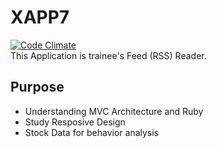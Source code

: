 # XAPP7
[![Code Climate](https://codeclimate.com/github/New-Village/xapp7/badges/gpa.svg)](https://codeclimate.com/github/New-Village/xapp7)  
This Application is trainee's Feed (RSS) Reader.

## Purpose
* Understanding MVC Architecture and Ruby
* Study Resposive Design
* Stock Data for behavior analysis
